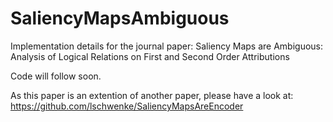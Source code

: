 # SaliencyMapsAmbiguous
Implementation details for the journal paper: Saliency Maps are Ambiguous: Analysis of Logical Relations on First and Second Order Attributions

Code will follow soon. 

As this paper is an extention of another paper, please have a look at: https://github.com/lschwenke/SaliencyMapsAreEncoder
